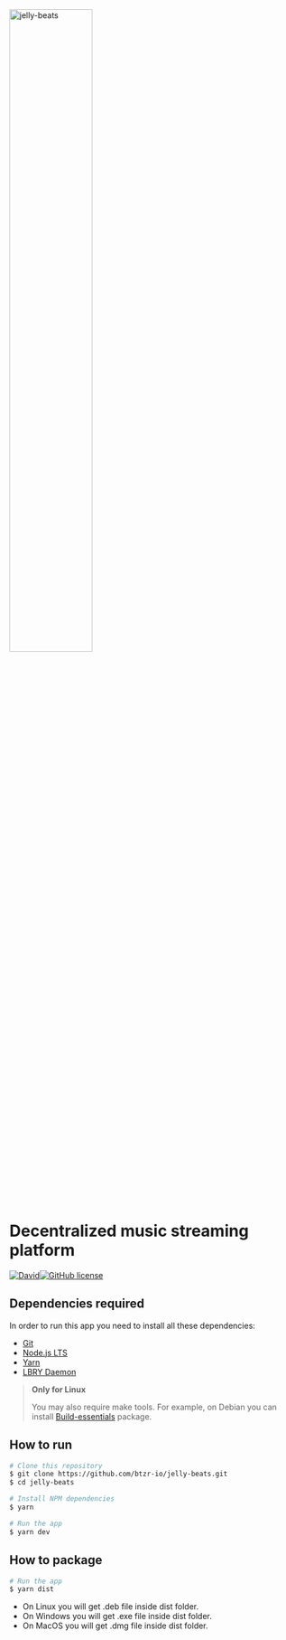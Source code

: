 
<img src="https://user-images.githubusercontent.com/39308480/43605302-e794780c-9665-11e8-9e25-7abefc7a3092.png" alt="jelly-beats" width="54%">

# Decentralized music streaming platform 
[![David](https://img.shields.io/david/btzr-io/jelly-beats.svg?style=flat-square)](https://david-dm.org/btzr-io/jelly-beats)[![GitHub license](https://img.shields.io/github/license/btzr-io/jelly-beats.svg?style=flat-square)](https://github.com/btzr-io/electron-preact-app/blob/master/LICENSE)

## Dependencies required

In order to run this app you need to install all these dependencies:
- [Git](https://git-scm.com/)
- [Node.js LTS](https://nodejs.org/) 
- [Yarn](https://yarnpkg.com/)
- [LBRY Daemon](https://github.com/lbryio/lbry)

 > **Only for Linux**
 >
 > You may also require make tools. For example, on Debian you can install [Build-essentials](https://packages.debian.org/stretch/build-essential) package.

## How to run
```sh
# Clone this repository
$ git clone https://github.com/btzr-io/jelly-beats.git
$ cd jelly-beats

# Install NPM dependencies
$ yarn

# Run the app
$ yarn dev
```

## How to package
```sh
# Run the app
$ yarn dist
```

- On Linux you will get .deb file inside dist folder.
- On Windows you will get .exe file inside dist folder.
- On MacOS you will get .dmg file inside dist folder.
